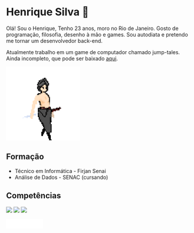 
# Henrique Silva 👋

Olá! Sou o Henrique, Tenho 23 anos, moro no Rio de Janeiro. Gosto de programação, filosofia, desenho à mão e games. Sou autodiata e pretendo me tornar um desenvolvedor back-end.

Atualmente trabalho em um game de computador chamado jump-tales. Ainda incompleto, que pode ser baixado [aqui](https://henrique-esilva.itch.io/jump-tales).

<div><img autoplay alt="meu personagem" src="./murasaki_andando1_transparente.gif" width=200></div>

## Formação

* Técnico em Informática - Firjan Senai
* Análise de Dados - SENAC (cursando)

## Competências

<img src="https://cdn.jsdelivr.net/gh/devicons/devicon/icons/python/python-original.svg" width=90 /> <img src="https://cdn.jsdelivr.net/gh/devicons/devicon/icons/mysql/mysql-plain.svg" width=90 /> <img src="https://cdn.jsdelivr.net/gh/devicons/devicon/icons/git/git-plain-wordmark.svg" width=90 />

<!--
* Python
* Programação orientada a objetos
* Conhecimento sobre design patterns
* Boas práticas de escrita de código
* PHP
* Javascript
* HTML5
* MySQL Workbench
* Banco de dados relacional
!-->

<div>
<a href="https://henrique-esilva.itch.io" target="_blank"><img loading="lazy" src="./logo-white-new.svg" target="_blank" width=100></a>

</div>
<!-- <a href="https://instagram.com/seu-usuário-instagram-aqui" target="_blank"><img loading="lazy" src="https://img.shields.io/badge/-itch.io-FF1726?style=for-the-badge" target="_blank"></a>
<a href="https://instagram.com/seu-usuário-instagram-aqui" target="_blank"><img loading="lazy" src="https://img.shields.io/badge/-Instagram-%23E4405F?style=for-the-badge&logo=instagram&logoColor=white" target="_blank"></a>
<a href="https://www.twitch.tv/seu-usuário-aqui" target="_blank"><img loading="lazy" src="https://img.shields.io/badge/Twitch-9146FF?style=for-the-badge&logo=twitch&logoColor=white" target="_blank"></a>
<a href = "mailto:contato@seu-usuário-aqui"><img loading="lazy" src="https://img.shields.io/badge/Gmail-D14836?style=for-the-badge&logo=gmail&logoColor=white" target="_blank"></a>
<a href="https://www.linkedin.com/in/seu-usuário-linkedln-aqui" target="_blank"><img loading="lazy" src="https://img.shields.io/badge/-LinkedIn-%230077B5?style=for-the-badge&logo=linkedin&logoColor=white" target="_blank"></a>   
</div>

<!--
https://www.alura.com.br/artigos/como-criar-um-readme-para-seu-perfil-github !-->

